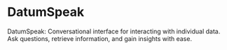 # DatumSpeak
DatumSpeak: Conversational interface for interacting with individual data. Ask questions, retrieve information, and gain insights with ease.
